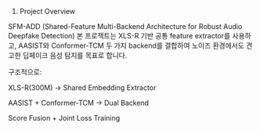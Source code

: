 1. Project Overview

SFM-ADD (Shared-Feature Multi-Backend Architecture for Robust Audio Deepfake Detection)
본 프로젝트는 XLS-R 기반 공통 feature extractor를 사용하고,
AASIST와 Conformer-TCM 두 가지 backend를 결합하여
노이즈 환경에서도 견고한 딥페이크 음성 탐지를 목표로 합니다.

구조적으로:

XLS-R(300M) → Shared Embedding Extractor

AASIST + Conformer-TCM → Dual Backend

Score Fusion + Joint Loss Training
